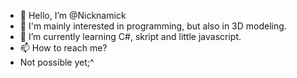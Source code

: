 - 👋 Hello, I’m @Nicknamick
- 👀 I'm mainly interested in programming, but also in 3D modeling.
- 🌱 I’m currently learning C#, skript and little javascript.
- 📫 How to reach me?
- Not possible yet;^

<!---
You can write me on Discord, Nickname#7888
--->

<!---
Nicknamick/Nicknamick is a ✨ special ✨ repository because its `README.md` (this file) appears on your GitHub profile.
You can click the Preview link to take a look at your changes.
--->
